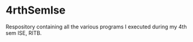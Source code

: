 # 4rthSemIse
Respository containing all the various programs I executed during my 4th sem ISE, RITB.


